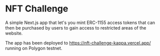 # NFT Challenge

A simple Next.js app that let's you mint ERC-1155 access tokens that can then be purchased by users to gain access to restricted areas of the website.

The app has been deployed to https://nft-challenge-kappa.vercel.app/ running on Polygon testnet.
